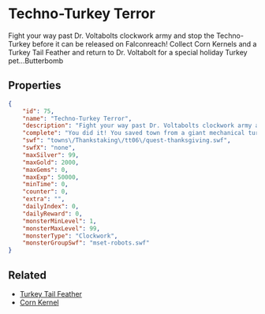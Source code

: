 # Techno-Turkey Terror

Fight your way past Dr. Voltabolts clockwork army and stop the Techno-Turkey before it can be released on Falconreach!
Collect Corn Kernels and a Turkey Tail Feather and return to Dr. Voltabolt for a special holiday Turkey pet...Butterbomb

## Properties

```json
{
    "id": 75,
    "name": "Techno-Turkey Terror",
    "description": "Fight your way past Dr. Voltabolts clockwork army and stop the Techno-Turkey before it can be released on Falconreach!\nCollect Corn Kernels and a Turkey Tail Feather and return to Dr. Voltabolt for a special holiday Turkey pet...Butterbomb",
    "complete": "You did it! You saved town from a giant mechanical turkey! Now that I say it, it sounds kind of silly. Return to Dr. Voltabolt with Corn Kernels and a Turkey Tail Feather for your special holiday turkey pet.",
    "swf": "towns\/Thankstaking\/tt06\/quest-thanksgiving.swf",
    "swfX": "none",
    "maxSilver": 99,
    "maxGold": 2000,
    "maxGems": 0,
    "maxExp": 50000,
    "minTime": 0,
    "counter": 0,
    "extra": "",
    "dailyIndex": 0,
    "dailyReward": 0,
    "monsterMinLevel": 1,
    "monsterMaxLevel": 99,
    "monsterType": "Clockwork",
    "monsterGroupSwf": "mset-robots.swf"
}
```

## Related

- [Turkey Tail Feather](../items/580-turkey-tail-feather.md)
- [Corn Kernel](../items/581-corn-kernel.md)

